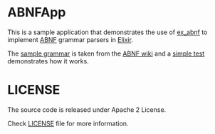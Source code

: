 ABNFApp
=======

This is a sample application that demonstrates the use of [ex_abnf](https://github.com/marcelog/ex_abnf) to
implement [ABNF](https://en.wikipedia.org/wiki/Augmented_Backus%E2%80%93Naur_Form) grammar parsers in
[Elixir](http://elixir-lang.org).

The [sample grammar](https://github.com/marcelog/ex_abnf_example/blob/master/priv/postal_code.abnf) is
taken from the [ABNF wiki](https://en.wikipedia.org/wiki/Augmented_Backus%E2%80%93Naur_Form#Example) and
a [simple test](https://github.com/marcelog/ex_abnf_example/blob/master/test/ex_abnf_example_test.exs) demonstrates how it works.

# LICENSE
The source code is released under Apache 2 License.

Check [LICENSE](https://github.com/marcelog/ex_abnf_example/blob/master/LICENSE) file for more information.